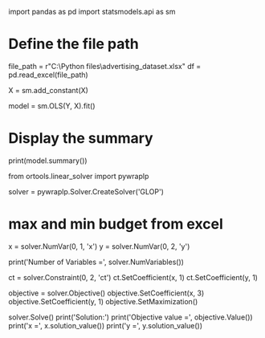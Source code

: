 import pandas as pd
import statsmodels.api as sm

# Define the file path
file_path = r"C:\Python files\advertising_dataset.xlsx"
df = pd.read_excel(file_path)

X = sm.add_constant(X)

model = sm.OLS(Y, X).fit()

# Display the summary
print(model.summary())

from ortools.linear_solver import pywraplp

solver = pywraplp.Solver.CreateSolver('GLOP')

# max and min budget from excel
x = solver.NumVar(0, 1, 'x')
y = solver.NumVar(0, 2, 'y')

print('Number of Variables =', solver.NumVariables())

ct = solver.Constraint(0, 2, 'ct')
ct.SetCoefficient(x, 1)
ct.SetCoefficient(y, 1)

objective = solver.Objective()
objective.SetCoefficient(x, 3)
objective.SetCoefficient(y, 1)
objective.SetMaximization()

solver.Solve()
print('Solution:')
print('Objective value =', objective.Value())
print('x =', x.solution_value())
print('y =', y.solution_value())
